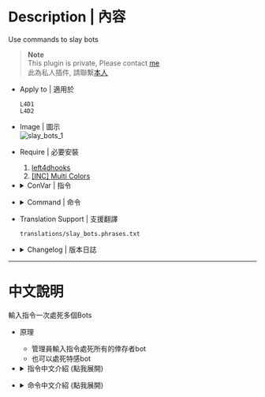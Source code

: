 # Description | 內容
Use commands to slay bots

> __Note__ <br/>
This plugin is private, Please contact [me](/#私人插件列表-private-plugins-list)<br/>
此為私人插件, 請聯繫[本人](/#私人插件列表-private-plugins-list)

* Apply to | 適用於
	```
	L4D1
	L4D2
	```

* Image | 圖示
	<br/>![slay_bots_1](image/slay_bots_1.jpg)

* Require | 必要安裝
	1. [left4dhooks](https://forums.alliedmods.net/showthread.php?t=321696)
	2. [[INC] Multi Colors](https://github.com/fbef0102/L4D1_2-Plugins/releases/tag/Multi-Colors)

* <details><summary>ConVar | 指令</summary>

	* cfg/sourcemod/slay_bots.cfg
		```php
		// 0=Plugin off, 1=Plugin on.
		slay_bots_enable "1"

		// Changes how message displays. (0: Disable, 1:In chat, 2: In Hint Box, 3: In center text)
		slay_bots_announce_type "1"

		// Players with these flags have access to use command to slay bots. (Empty = Everyone, -1: Nobody)
		slay_bots_access_flag "z"

		// Slay which team bots. (1=Survivor, 2=Infected, 3=Both)
		slay_bots_team_bots "3"

		// Delay to slay bots when using !nb cmd
		slay_bots_delay "3.0"

		// If 1, block slay command after game starts (survivors leaving saferoom / survival or scavenge begins)
		slay_bots_game_block "0"
		```
</details>

* <details><summary>Command | 命令</summary>
	
	* **Slay all bots**
		```php
		sm_slaybots
		```

	* **Teleport all bots to your position and slay them.**
		```php
		sm_nobots
		sm_nobot
		sm_nb
		```
</details>

* Translation Support | 支援翻譯
	```
	translations/slay_bots.phrases.txt
	```

* <details><summary>Changelog | 版本日誌</summary>

	* v1.1 (2024-9-21)
		* Support Translation
		* Update cvars

	* v1.0 (2022-12-21)
		* Initial Release
</details>

- - - -
# 中文說明
輸入指令一次處死多個Bots

* 原理
	* 管理員輸入指令處死所有的倖存者bot
	* 也可以處死特感bot

* <details><summary>指令中文介紹 (點我展開)</summary>

	* cfg/sourcemod/slay_bots.cfg
		```php
		// 0=關閉插件, 1=啟動插件
		slay_bots_enable "1"

		// 提示該如何顯示. (0: 不提示, 1: 聊天框, 2: 黑底白字框, 3: 螢幕正中間)
		slay_bots_announce_type "1"

		// 擁有這些權限的玩家，才可以輸入指令 (留白 = 任何人都能, -1: 無人)
		slay_bots_access_flag "z"

		// 處死哪個隊伍的bots? (1=人類, 2=特感, 3=雙方隊伍)
		slay_bots_team_bots "3"

		// 使用!nb指令傳送bots到玩家身邊後等待x秒才處死
		slay_bots_delay "3.0"

		// 為1時，遊戲開始之後，禁止使用指令處死Bots
		// 遊戲開始是指 1. 玩家離開安全室 2. 生存模式計時開始 3. 清道夫模式計時開始
		slay_bots_game_block "0"
		```
</details>

* <details><summary>命令中文介紹 (點我展開)</summary>
	
	* **處死所有bot**
		```php
		sm_slaybots
		```

	* **傳送所有的bot到你的位置上並處死**
		```php
		sm_nobots
		sm_nobot
		sm_nb
		```
</details>